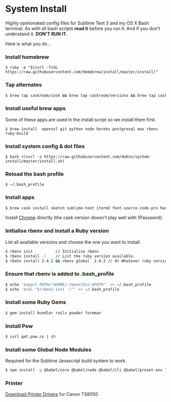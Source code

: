 # System Install
Highly opinionated config files for Sublime Text 3 and my OS X Bash terminal.
As with all bash scripts **read it** before you run it. And if you don't understand it. **DON'T RUN IT**.

Here is what you do...

### Install homebrew

```` 
$ ruby -e "$(curl -fsSL https://raw.githubusercontent.com/Homebrew/install/master/install)"
````

### Tap alternates 

````bash
$ brew tap caskroom/cask && brew tap caskroom/versions && brew tap caskroom/fonts && brew tap homebrew/services && brew tap heroku/brew
````

### Install useful brew apps
Some of these apps are used in the install script so we install them first.

```` 
$ brew install  openssl git python node heroku postgresql mas rbenv ruby-build 
````

### Install system config & dot files

```` 
$ bash <(curl -s https://raw.githubusercontent.com/dwkns/system-install/master/install.sh)
````

### Reload the bash profile

```` 
$ ~/.bash_profile 
````

### Install apps  

````bash
$ brew cask install sketch sublime-text iterm2 font-source-code-pro handbrake transmission mpv charles dropbox typora codekit flash-npapi iina steam mamp-pro sequel-pro phantomjs
````

Install [Chrome](https://www.google.com/chrome/index.html) directly (the cask version doesn't play well with 1Password).

### Initialise rbenv and install a Ruby version
List all available versions and choose the one you want to install.

````bash
$ rbenv init          // Initialise rbenv 
$ rbenv install -l    // List the ruby version available. 
$ rbenv install 2.4.2 && rbenv global  2.4.2 // Or Whatever ruby version you want. 
````

### Ensure that rbenv is added to .bash_profile

````bash
$ echo 'export PATH="$HOME/.rbenv/bin:$PATH"' >> ~/.bash_profile  
$ echo 'eval "$(rbenv init -)"' >> ~/.bash_profile  
````

### Install some Ruby Gems

````bash
$ gem install bundler rails powder foreman
````

### Install Pow

````bash
$ curl get.pow.cx | sh
````

### Install some Global Node Modules

Required for the Sublime Javascript build system to work.

```bash
$ npm install -g @babel/core @babel/node @babel/cli @babel/preset-env local-web-server rollup eslint eslint-plugin-jest prettier
```

### Printer

[Download Printer Drivers](http://gdlp01.c-wss.com/gds/8/0100007708/04/mcpd-mac-ts8000-18_10_0_0-ea21_3.dmg) for Canon TS8050
